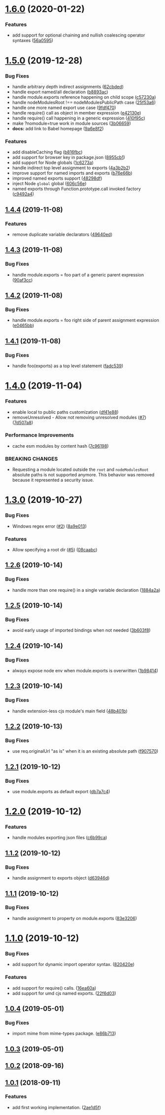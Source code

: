 # [1.6.0](https://github.com/fpipita/esm-middleware/compare/v1.5.0...v1.6.0) (2020-01-22)

### Features

- add support for optional chaining and nullish coalescing operator syntaxes ([56a0595](https://github.com/fpipita/esm-middleware/commit/56a0595433b1923676e1b723dfadbd98dde120af))

# [1.5.0](https://github.com/fpipita/esm-middleware/compare/v1.4.4...v1.5.0) (2019-12-28)

### Bug Fixes

- handle arbitrary depth indirect assignments ([62cbded](https://github.com/fpipita/esm-middleware/commit/62cbded423e2f8c0bacf9a083d72ea0c23576fd8))
- handle export named/all declaration ([b8893ac](https://github.com/fpipita/esm-middleware/commit/b8893acf12f211ad019ebb7e688d0fe2a3b8a288))
- handle module.exports reference happening on child scope ([c57230a](https://github.com/fpipita/esm-middleware/commit/c57230aaad63de9e7171db62d0b9256f9b58a966))
- handle nodeModulesRoot !== nodeModulesPublicPath case ([25f53a6](https://github.com/fpipita/esm-middleware/commit/25f53a63d67924eed100b675d41fa8f52212a171))
- handle one more named export use case ([9fdf470](https://github.com/fpipita/esm-middleware/commit/9fdf4703fc0f72779e01d8d31abe8e80fb14de00))
- handle require() call as object in member expression ([e42130e](https://github.com/fpipita/esm-middleware/commit/e42130e13de81534a0496d6056ebb2a2a6127a58))
- handle require() call happening in a generic expression ([410f95c](https://github.com/fpipita/esm-middleware/commit/410f95c48c0648d7702c82a85224a329e006fb9f))
- make ?nomodule=true work in module sources ([3b06659](https://github.com/fpipita/esm-middleware/commit/3b066594130b7af47ae2dab1c2d5a5806b13bf41))
- **docs:** add link to Babel homepage ([9a6e8f2](https://github.com/fpipita/esm-middleware/commit/9a6e8f293720beab897591133de868ffd1d6bdbd))

### Features

- add disableCaching flag ([b816fbc](https://github.com/fpipita/esm-middleware/commit/b816fbc01732553aa93ba4fec3fe5cacf49c56c4))
- add support for browser key in package.json ([8955cb1](https://github.com/fpipita/esm-middleware/commit/8955cb152e8e98482ede5a0cd367675edfd8316c))
- add support for Node globals ([1c6273a](https://github.com/fpipita/esm-middleware/commit/1c6273ac5c3317fbc230ab18d83e8ad1aaceeae8))
- handle indirect top level assignment to exports ([4a3b2b2](https://github.com/fpipita/esm-middleware/commit/4a3b2b2fa9e49092421626b2dc10caa810d7a611))
- improve support for named imports and exports ([b76e66b](https://github.com/fpipita/esm-middleware/commit/b76e66bf5658f31b17e308dacd7af75eed7af4e8))
- improved named exports support ([48298df](https://github.com/fpipita/esm-middleware/commit/48298df149b02b72e5879facfc275d3e4a02bc7a))
- inject Node `global` global ([606c56e](https://github.com/fpipita/esm-middleware/commit/606c56e198b92d7429d28857b6b908705ed06a2a))
- named exports through Function.prototype.call invoked factory ([c9492a4](https://github.com/fpipita/esm-middleware/commit/c9492a4d11e17f463822a0fd4fa7e89e05155922))

## [1.4.4](https://github.com/fpipita/esm-middleware/compare/v1.4.3...v1.4.4) (2019-11-08)

### Features

- remove duplicate variable declarators ([49640ed](https://github.com/fpipita/esm-middleware/commit/49640ed417cbd9e9fdb60d0a2232f46bfbf6dd2f))

## [1.4.3](https://github.com/fpipita/esm-middleware/compare/v1.4.2...v1.4.3) (2019-11-08)

### Bug Fixes

- handle module.exports = foo part of a generic parent expression ([90af3cc](https://github.com/fpipita/esm-middleware/commit/90af3cc3fcb433147f706e01f6154d06bde22011))

## [1.4.2](https://github.com/fpipita/esm-middleware/compare/v1.4.1...v1.4.2) (2019-11-08)

### Bug Fixes

- handle module.exports = foo right side of parent assignment expression ([e0465bb](https://github.com/fpipita/esm-middleware/commit/e0465bba9a4fc0654d553908e154cd189ba12d46))

## [1.4.1](https://github.com/fpipita/esm-middleware/compare/v1.4.0...v1.4.1) (2019-11-08)

### Bug Fixes

- handle foo(exports) as a top level statement ([fadc539](https://github.com/fpipita/esm-middleware/commit/fadc539b5171017e255ef43d371027884497bdb8))

# [1.4.0](https://github.com/fpipita/esm-middleware/compare/v1.3.0...v1.4.0) (2019-11-04)

### Features

- enable local to public paths customization ([df41e88](https://github.com/fpipita/esm-middleware/commit/df41e881dc0527957fa2db4b115a73aee4cb1f8a))
- removeUnresolved - Allow not removing unresolved modules ([#7](https://github.com/fpipita/esm-middleware/issues/7)) ([7d507a8](https://github.com/fpipita/esm-middleware/commit/7d507a8cc70b8113cfbcf72805f68783929c88cb))

### Performance Improvements

- cache esm modules by content hash ([7c96198](https://github.com/fpipita/esm-middleware/commit/7c96198298dac9fd5a546be4a7fcd96fcb44ae03))

### BREAKING CHANGES

- Requesting a module located outside the `root` and `nodeModulesRoot` absolute paths
  is not supported anymore. This behavior was removed because it represented a security issue.

# [1.3.0](https://github.com/fpipita/esm-middleware/compare/v1.2.6...v1.3.0) (2019-10-27)

### Bug Fixes

- Windows regex error ([#2](https://github.com/fpipita/esm-middleware/issues/2)) ([8a9e013](https://github.com/fpipita/esm-middleware/commit/8a9e0132ac2f6326158e2dec6acf2dc556d3ba69))

### Features

- Allow specifying a root dir ([#5](https://github.com/fpipita/esm-middleware/issues/5)) ([08caabc](https://github.com/fpipita/esm-middleware/commit/08caabc6bc97048122342e383d1d32ef8cddd242))

## [1.2.6](https://github.com/fpipita/esm-middleware/compare/v1.2.5...v1.2.6) (2019-10-14)

### Bug Fixes

- handle more than one require() in a single variable declaration ([1884a2a](https://github.com/fpipita/esm-middleware/commit/1884a2a38633e212d32e93d341a78d9305d79470))

## [1.2.5](https://github.com/fpipita/esm-middleware/compare/v1.2.4...v1.2.5) (2019-10-14)

### Bug Fixes

- avoid early usage of imported bindings when not needed ([3b603f8](https://github.com/fpipita/esm-middleware/commit/3b603f831bde84a1c876d2bff4fdca2d6ce21545))

## [1.2.4](https://github.com/fpipita/esm-middleware/compare/v1.2.3...v1.2.4) (2019-10-14)

### Bug Fixes

- always expose node env when module.exports is overwritten ([1b98414](https://github.com/fpipita/esm-middleware/commit/1b98414bce1fbfd8d5fdd83bebb40ae37d7bca8d))

## [1.2.3](https://github.com/fpipita/esm-middleware/compare/v1.2.2...v1.2.3) (2019-10-14)

### Bug Fixes

- handle extension-less cjs module's main field ([48b401b](https://github.com/fpipita/esm-middleware/commit/48b401b3e7fb2ef45d27793b5e6c196cc110484f))

## [1.2.2](https://github.com/fpipita/esm-middleware/compare/v1.2.1...v1.2.2) (2019-10-13)

### Bug Fixes

- use req.originalUrl "as is" when it is an existing absolute path ([f907570](https://github.com/fpipita/esm-middleware/commit/f9075703f0bc3c127c4b442fc49a89e27af1869a))

## [1.2.1](https://github.com/fpipita/esm-middleware/compare/v1.2.0...v1.2.1) (2019-10-12)

### Bug Fixes

- use module.exports as default export ([db7a7c4](https://github.com/fpipita/esm-middleware/commit/db7a7c42cdb50444598042b1d7686c1deff1839e))

# [1.2.0](https://github.com/fpipita/esm-middleware/compare/v1.1.2...v1.2.0) (2019-10-12)

### Features

- handle modules exporting json files ([c6b99ca](https://github.com/fpipita/esm-middleware/commit/c6b99ca09f0315d9bae7b8c7b5257398b3f70983))

## [1.1.2](https://github.com/fpipita/esm-middleware/compare/v1.1.1...v1.1.2) (2019-10-12)

### Bug Fixes

- handle assignment to exports object ([d63946d](https://github.com/fpipita/esm-middleware/commit/d63946d840fccd6a1ef55e0b43d20b04816a399f))

## [1.1.1](https://github.com/fpipita/esm-middleware/compare/v1.1.0...v1.1.1) (2019-10-12)

### Bug Fixes

- handle assignment to property on module.exports ([83e3206](https://github.com/fpipita/esm-middleware/commit/83e320648328f68c21569670d48d91f5ff2ab9b9))

# [1.1.0](https://github.com/fpipita/esm-middleware/compare/v1.0.4...v1.1.0) (2019-10-12)

### Bug Fixes

- add support for dynamic import operator syntax. ([820420e](https://github.com/fpipita/esm-middleware/commit/820420ec00faf8184072dd71673a80df16ca2396))

### Features

- add support for require() calls. ([16ea60a](https://github.com/fpipita/esm-middleware/commit/16ea60ac44abfd5d16a540ff879451125534209e))
- add support for umd cjs named exports. ([22f6d03](https://github.com/fpipita/esm-middleware/commit/22f6d03bb2c4dffc159b02d43d37c3fa4b357899))

## [1.0.4](https://github.com/fpipita/esm-middleware/compare/v1.0.3...v1.0.4) (2019-05-01)

### Bug Fixes

- import mime from mime-types package. ([e86b713](https://github.com/fpipita/esm-middleware/commit/e86b7139ef7113bcdb6a711449f0816bb15609a1))

## [1.0.3](https://github.com/fpipita/esm-middleware/compare/v1.0.2...v1.0.3) (2019-05-01)

## [1.0.2](https://github.com/fpipita/esm-middleware/compare/v1.0.1...v1.0.2) (2018-09-16)

## [1.0.1](https://github.com/fpipita/esm-middleware/compare/2ae1d5f8ead0ca73a9ac96d975df2c35b24c4d78...v1.0.1) (2018-09-11)

### Features

- add first working implementation. ([2ae1d5f](https://github.com/fpipita/esm-middleware/commit/2ae1d5f8ead0ca73a9ac96d975df2c35b24c4d78))
